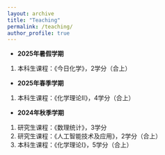 ```yaml
---
layout: archive
title: "Teaching"
permalink: /teaching/
author_profile: true
---
```



* **2025年暑假学期**
 1. 本科生课程：《今日化学》，2学分（合上）

* **2025年春季学期**
 1. 本科生课程：《化学理论II》，4学分（合上）


* **2024年秋季学期**
 1. 研究生课程：《数理统计》，3学分
 2. 研究生课程：《人工智能技术及应用》，2学分（合上）
 3. 本科生课程：《化学理论I》，5学分（合上）